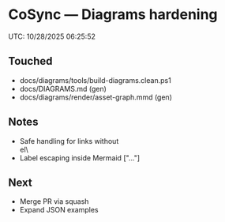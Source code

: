 # CoSync — Diagrams hardening
UTC: 10/28/2025 06:25:52

## Touched
- docs/diagrams/tools/build-diagrams.clean.ps1
- docs/DIAGRAMS.md (gen)
- docs/diagrams/render/asset-graph.mmd (gen)

## Notes
- Safe handling for links without \el\
- Label escaping inside Mermaid [\"...\"]

## Next
- Merge PR via squash
- Expand JSON examples

